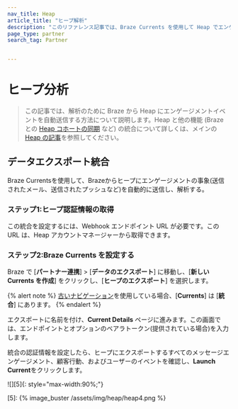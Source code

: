 ```yaml
---
nav_title: Heap
article_title: "ヒープ解析"
description: "このリファレンス記事では、Braze Currents を使用して Heap でエンゲージメントイベントを自動的に分析する方法について説明します。Heap はデジタルインサイトプラットフォームであり、Braze への Heap データのインポート、ユーザー コホートの作成、セグメント作成のための Heap への Braze データのエクスポートを行うことができます。"
page_type: partner
search_tag: Partner


---
```


# ヒープ分析

> この記事では、解析のために Braze から Heap にエンゲージメントイベントを自動送信する方法について説明します。Heap と他の機能 (Braze との [Heap コホートの同期]({{site.baseurl}}/partners/data_and_infrastructure_agility/cohort_import/heap/#data-import-integration) など) の統合について詳しくは、メインの[Heap の記事]({{site.baseurl}}/partners/data_and_infrastructure_agility/cohort_import/heap/)を参照してください。

## データエクスポート統合

Braze Currentsを使用して、Brazeからヒープにエンゲージメントの事象(送信されたメール、送信されたプッシュなど)を自動的に送信し、解析する。

### ステップ1:ヒープ認証情報の取得

この統合を設定するには、Webhook エンドポイント URL が必要です。この URL は、Heap アカウントマネージャーから取得できます。

### ステップ2:Braze Currents を設定する

Braze で [**パートナー連携**] > [**データのエクスポート**] に移動し、[**新しい Currents を作成**] をクリックし、[**ヒープのエクスポート**] を選択します。 

{% alert note %}
[古いナビゲーション]({{site.baseurl}}/navigation)を使用している場合、[**Currents**] は [**統合**] にあります。
{% endalert %}

エクスポートに名前を付け、**Current Details** ページに進みます。この画面では、エンドポイントとオプションのベアラトークン(提供されている場合)を入力します。

統合の認証情報を設定したら、ヒープにエクスポートするすべてのメッセージエンゲージメント、顧客行動、およびユーザーのイベントを確認し、**Launch Current**をクリックします。

![][5]{: style="max-width:90%;"}

[5]: {% image_buster /assets/img/heap/heap4.png %} 
